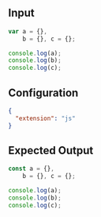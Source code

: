 
## Input
```javascript input
var a = {},
    b = {}, c = {};

console.log(a);
console.log(b);
console.log(c);
```

## Configuration
```json configuration
{
  "extension": "js"
}
```

## Expected Output
```javascript expected output
const a = {},
    b = {}, c = {};

console.log(a);
console.log(b);
console.log(c);
```
